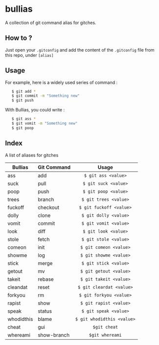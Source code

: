 bullias
=======
A collection of git command alias for gitches.

## How to ?
Just open your `.gitconfig` and add the content of the `.gitconfig` file from this repo, under `[alias]`

## Usage
For example, here is a widely used series of command :
```bash
   $ git add *
   $ git commit -m "Something new" 
   $ git push
```

With Bullias, you could write : 
```bash
   $ git ass *
   $ git vomit -m "Something new"
   $ git poop
```

## Index

A list of aliases for gitches

| Bullias    | Git Command | Usage                      |
| ---------- |-------------|:--------------------------:|
| ass        | add         | `$ git ass <value>`        |
| suck       | pull        | `$ git suck <value>`       |
| poop       | push        | `$ git poop <value>`       |
| trees      | branch	    | `$ git trees <value>`     |
| fuckoff    | checkout    | `$ git fuckoff <value>`    |
| dolly      | clone       | `$ git dolly <value>`      |
| vomit      | commit      | `$ git vomit <value>`      |
| look       | diff        | `$ git look <value>`       |
| stole      | fetch       | `$ git stole <value>`      |
| comeon     | init        | `$ git comeon <value>`     |
| showme     | log         | `$ git showme <value>`     |
| stick      | merge       | `$ git stick <value>`      |
| getout     | mv          | `$ git getout <value>`     |
| takeit     | rebase      | `$ git takeit <value>`     |
| cleandat   | reset       | `$ git cleardat <value>`   |
| forkyou    | rm          | `$ git forkyou <value>`    |
| rapist     | show        | `$ git rapist <value>`     |
| speak      | status      | `$ git speak <value>`      |
| whodidthis | blame       | `$ git whodidthis <value>` |
| cheat      | gui         | `$git cheat`               |
| whereami   | show-branch | `$git whereami`            |
